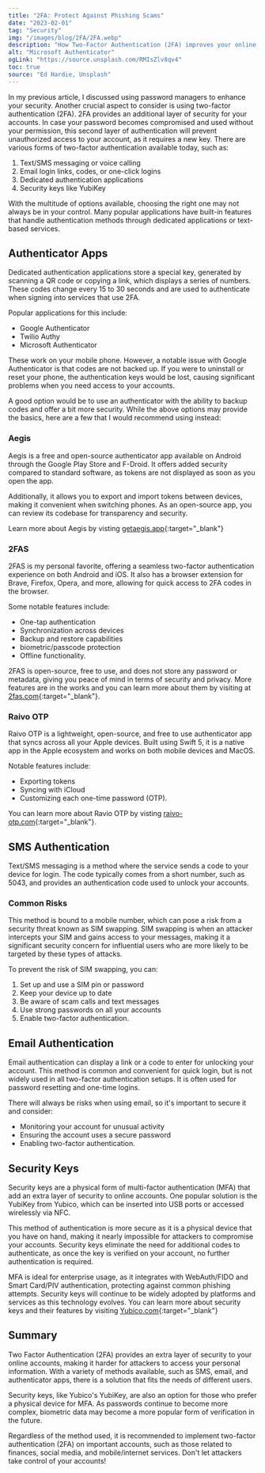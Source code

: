 ```yaml
---
title: "2FA: Protect Against Phishing Scams"
date: "2023-02-01"
tag: "Security"
img: "/images/blog/2FA/2FA.webp"
description: "How Two-Factor Authentication (2FA) improves your online security and protects you from phishing scams"
alt: "Microsoft Authenticator"
ogLink: "https://source.unsplash.com/RMIsZlv8qv4"
toc: true
source: "Ed Hardie, Unsplash"
---
```


In my previous article, I discussed using password managers to enhance your security. Another crucial aspect to consider is using two-factor authentication (2FA).
2FA provides an additional layer of security for your accounts. In case your password becomes compromised and used without your permission, this second layer of authentication will prevent unauthorized access to your account, as it requires a new key.
There are various forms of two-factor authentication available today, such as:

1. Text/SMS messaging or voice calling
2. Email login links, codes, or one-click logins
3. Dedicated authentication applications
4. Security keys like YubiKey

With the multitude of options available, choosing the right one may not always be in your control. Many popular applications have built-in features that handle authentication methods through dedicated applications or text-based services.

## Authenticator Apps

Dedicated authentication applications store a special key, generated by scanning a QR code or copying a link, which displays a series of numbers. These codes change every 15 to 30 seconds and are used to authenticate when signing into services that use 2FA.

Popular applications for this include:

- Google Authenticator
- Twilio Authy
- Microsoft Authenticator

These work on your mobile phone. However, a notable issue with Google Authenticator is that codes are not backed up. If you were to uninstall or reset your phone, the authentication keys would be lost, causing significant problems when you need access to your accounts.

A good option would be to use an authenticator with the ability to backup codes and offer a bit more security. While the above options may provide the basics, here are a few that I would recommend using instead:

### Aegis

<Media source="/images/blog/2FA/Aegis.webp"  alt="Aegis Authenticator Logo"></Media>

Aegis is a free and open-source authenticator app available on Android through the Google Play Store and F-Droid. It offers added security compared to standard software, as tokens are not displayed as soon as you open the app.

Additionally, it allows you to export and import tokens between devices, making it convenient when switching phones. As an open-source app, you can review its codebase for transparency and security.

Learn more about Aegis by visting [getaegis.app](https://getaegis.app/){:target="\_blank"}

### 2FAS

<Media source="/images/blog/2FA/2FAS.webp"  alt="2FAS Authenticator Logo"></Media>

2FAS is my personal favorite, offering a seamless two-factor authentication experience on both Android and iOS. It also has a browser extension for Brave, Firefox, Opera, and more, allowing for quick access to 2FA codes in the browser.

Some notable features include:

- One-tap authentication
- Synchronization across devices
- Backup and restore capabilities
- biometric/passcode protection
- Offline functionality.

2FAS is open-source, free to use, and does not store any password or metadata, giving you peace of mind in terms of security and privacy. More features are in the works and you can learn more about them by visiting at [2fas.com](https://2fas.com/){:target="\_blank"}.

### Raivo OTP

<Media source="/images/blog/2FA/Ravio.webp"  alt="Ravio Authenticator Logo"></Media>

Raivo OTP is a lightweight, open-source, and free to use authenticator app that syncs across all your Apple devices. Built using Swift 5, it is a native app in the Apple ecosystem and works on both mobile devices and MacOS.

Notable features include:

- Exporting tokens
- Syncing with iCloud
- Customizing each one-time password (OTP).

You can learn more about Ravio OTP by visting [raivo-otp.com](https://raivo-otp.com/){:target="\_blank"}.

## SMS Authentication

Text/SMS messaging is a method where the service sends a code to your device for login. The code typically comes from a short number, such as 5043, and provides an authentication code used to unlock your accounts.

### Common Risks

This method is bound to a mobile number, which can pose a risk from a security threat known as SIM swapping. SIM swapping is when an attacker intercepts your SIM and gains access to your messages, making it a significant security concern for influential users who are more likely to be targeted by these types of attacks.

To prevent the risk of SIM swapping, you can:

1. Set up and use a SIM pin or password
2. Keep your device up to date
3. Be aware of scam calls and text messages
4. Use strong passwords on all your accounts
5. Enable two-factor authentication.

## Email Authentication

Email authentication can display a link or a code to enter for unlocking your account. This method is common and convenient for quick login, but is not widely used in all two-factor authentication setups. It is often used for password resetting and one-time logins.

There will always be risks when using email, so it's important to secure it and consider:

- Monitoring your account for unusual activity
- Ensuring the account uses a secure password
- Enabling two-factor authentication.

## Security Keys

Security keys are a physical form of multi-factor authentication (MFA) that add an extra layer of security to online accounts. One popular solution is the YubiKey from Yubico, which can be inserted into USB ports or accessed wirelessly via NFC.

This method of authentication is more secure as it is a physical device that you have on hand, making it nearly impossible for attackers to compromise your accounts. Security keys eliminate the need for additional codes to authenticate, as once the key is verified on your account, no further authentication is required.

MFA is ideal for enterprise usage, as it integrates with WebAuth/FIDO and Smart Card/PIV authentication, protecting against common phishing attempts. Security keys will continue to be widely adopted by platforms and services as this technology evolves. You can learn more about security keys and their features by visiting [Yubico.com](https://www.yubico.com/){:target="\_blank"}

## Summary

Two Factor Authentication (2FA) provides an extra layer of security to your online accounts, making it harder for attackers to access your personal information. With a variety of methods available, such as SMS, email, and authenticator apps, there is a solution that fits the needs of different users.

Security keys, like Yubico's YubiKey, are also an option for those who prefer a physical device for MFA. As passwords continue to become more complex, biometric data may become a more popular form of verification in the future.

Regardless of the method used, it is recommended to implement two-factor authentication (2FA) on important accounts, such as those related to finances, social media, and mobile/internet services. Don't let attackers take control of your accounts!
